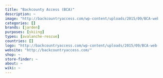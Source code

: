 ```yaml
---
title: "Backcounty Access (BCA)"
description: ~
image: "http://backcountryaccess.com/wp-content/uploads/2015/09/BCA-web-logo-100x501.jpg"
categories: []
brands: [jarden]
purposes: [skiing]
types: [avalanche-rescue]
countries: []
logo: "http://backcountryaccess.com/wp-content/uploads/2015/09/BCA-web-logo-100x501.jpg"
website: "http://backcountryaccess.com/"
shop: ~
store-finder: ~
about: ~
wiki: ~
---
```

